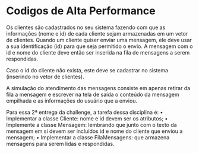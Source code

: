 # Codigos de Alta Performance
 Os clientes são cadastrados no seu sistema fazendo com que as informações (nome e id) de cada cliente sejam armazenadas em um vetor de clientes.
 Quando um cliente quiser enviar uma mensagem, ele deve usar a sua identificação (id) para que seja permitido o envio. A mensagem com o id e nome do cliente deve então ser inserida na fila de mensagens a serem respondidas.
 
 Caso o id do cliente não exista, este deve se cadastrar no sistema (inserindo no vetor de clientes).
 
 A simulação do atendimento das mensagens consiste em apenas retirar da fila a mensagem e escrever na tela de saída o conteúdo da mensagem empilhada e as informações do usuário que a enviou. 
 
 Para essa 2ª entrega da challenge, a tarefa dessa disciplina é:
 • Implementar a classe Cliente: nome e id devem ser os atributos; 
 • Implemente a classe Mensagem: lembrando que junto com o texto da mensagem em si devem ser incluídos id e nome do cliente que enviou a mensagem; 
 • Implementar a classe FilaMensagens: que armazena mensagens para serem lidas e respondidas.
